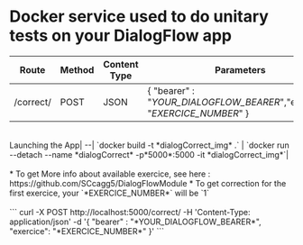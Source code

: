 # Docker service used to do unitary tests on your **DialogFlow** app


Route| Method| Content Type |Parameters|
-----|-------|--------------|----------|
/correct/ | POST | JSON | { "bearer" : "*YOUR_DIALOGFLOW_BEARER*","exercice": "*EXERCICE_NUMBER*" }|
<br/>
Launching the App|
--|
 `docker build -t *dialogCorrect_img* .` |
 `docker run --detach --name *dialogCorrect* -p*5000*:5000 -it *dialogCorrect_img*`|
<br/>
<br/>
* To get More info about available exercice, see here : https://github.com/SCcagg5/DialogFlowModule
* To get correction for the first exercice, your `*EXERCICE_NUMBER*` will be `1`
<br/>
<br/>
```
curl -X POST http://localhost:5000/correct/ 
        -H 'Content-Type: application/json' 
        -d '{ 
          "bearer" : "*YOUR_DIALOGFLOW_BEARER*", 
          "exercice": "*EXERCICE_NUMBER*"
        }'
```
